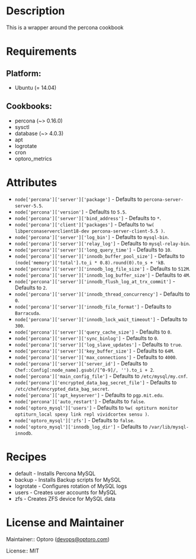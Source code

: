 # Description

This is a wrapper around the percona cookbook

# Requirements

## Platform:

* Ubuntu (= 14.04)

## Cookbooks:

* percona (~> 0.16.0)
* sysctl
* database (~> 4.0.3)
* apt
* logrotate
* cron
* optoro_metrics

# Attributes

* `node['percona']['server']['package']` -  Defaults to `percona-server-server-5.5`.
* `node['percona']['version']` -  Defaults to `5.5`.
* `node['percona']['server']['bind_address']` -  Defaults to `*`.
* `node['percona']['client']['packages']` -  Defaults to `%w( libperconaserverclient18-dev percona-server-client-5.5 )`.
* `node['percona']['server']['log_bin']` -  Defaults to `mysql-bin`.
* `node['percona']['server']['relay_log']` -  Defaults to `mysql-relay-bin`.
* `node['percona']['server']['long_query_time']` -  Defaults to `10`.
* `node['percona']['server']['innodb_buffer_pool_size']` -  Defaults to `(node['memory']['total'].to_i * 0.8).round(0).to_s + 'kB`.
* `node['percona']['server']['innodb_log_file_size']` -  Defaults to `512M`.
* `node['percona']['server']['innodb_log_buffer_size']` -  Defaults to `4M`.
* `node['percona']['server']['innodb_flush_log_at_trx_commit']` -  Defaults to `2`.
* `node['percona']['server']['innodb_thread_concurrency']` -  Defaults to `0`.
* `node['percona']['server']['innodb_file_format']` -  Defaults to `Barracuda`.
* `node['percona']['server']['innodb_lock_wait_timeout']` -  Defaults to `300`.
* `node['percona']['server']['query_cache_size']` -  Defaults to `0`.
* `node['percona']['server']['sync_binlog']` -  Defaults to `0`.
* `node['percona']['server']['log_slave_updates']` -  Defaults to `true`.
* `node['percona']['server']['key_buffer_size']` -  Defaults to `64M`.
* `node['percona']['server']['max_connections']` -  Defaults to `4000`.
* `node['percona']['server']['server_id']` -  Defaults to `Chef::Config[:node_name].gsub(/[^0-9]/, '').to_i + 2`.
* `node['percona']['main_config_file']` -  Defaults to `/etc/mysql/my.cnf`.
* `node['percona']['encrypted_data_bag_secret_file']` -  Defaults to `/etc/chef/encrypted_data_bag_secret`.
* `node['percona']['apt_keyserver']` -  Defaults to `pgp.mit.edu`.
* `node['percona']['auto_restart']` -  Defaults to `false`.
* `node['optoro_mysql']['users']` -  Defaults to `%w( optiturn monitor optiturn_local spexy link repl vividcortex sensu )`.
* `node['optoro_mysql']['zfs']` -  Defaults to `false`.
* `node['optoro_mysql']['innodb_log_dir']` -  Defaults to `/var/lib/mysql-innodb`.

# Recipes

* default - Installs Percona MySQL
* backup - Installs Backup scripts for MySQL
* logrotate - Configures rotation of MySQL logs
* users - Creates user accounts for MySQL
* zfs - Creates ZFS device for MySQL data

# License and Maintainer

Maintainer:: Optoro (<devops@optoro.com>)

License:: MIT
